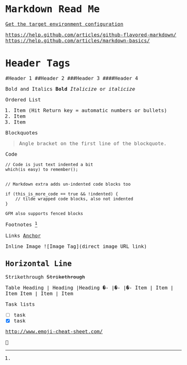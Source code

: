Markdown Read Me
===


[Get the target environment configuration](file-with-spaces)

<!--

This file could end up being a useful Markdown resource

-->

<https://help.github.com/articles/github-flavored-markdown/>  
<https://help.github.com/articles/markdown-basics/>  

Header Tags
===
#Header 1
##Header 2
###Header 3
####Header 4

Bold and Italics
**Bold**
_Italicize_ or *italicize*

Ordered List
1. Item (Hit Return key = automatic numbers or bullets)
2. Item
3. Item

Blockquotes
>Angle bracket on the first line of the blockquote.

Code

    // Code is just text indented a bit
    which(is_easy) to_remember();

```

// Markdown extra adds un-indented code blocks too

if (this_is_more_code == true && !indented) {
    // tilde wrapped code blocks, also not indented
}

```

```
GFM also supports fenced blocks
```

Footnotes
[^1]
 
[^1]:



Links
<URL Link>
[Anchor](URL)

Inline Image
![Image Tag](direct image URL link)

Horizontal Line
---

Strikethrough
~~Strikethrough~~


Table
Heading | Heading |Heading
�- |�- |�-
Item | Item | Item
Item | Item | Item

Task lists
- [ ] task
- [x] task

http://www.emoji-cheat-sheet.com/

:large_blue_circle:

<style>body {font: 12pt monospace; } </style>
